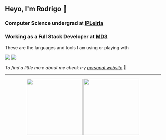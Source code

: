 ## []() Heyo, I'm Rodrigo 👋

### []() **Computer Science** undergrad at [IPLeiria](https://www.ipleiria.pt/)

### []() Working as a **Full Stack Developer** at [MD3](https://md3.pt/)

These are the languages and tools I am using or playing with

![](https://skillicons.dev/icons?i=react,ts,django,python,rust)
![](https://skillicons.dev/icons?i=github,gitlab,arch,nix,neovim)

_To find a little more about me check my [personal website](https://rfcarreira33.github.io)_ 🧐

<hr>

<div align="center">
<img height="180" src="https://github-readme-stats.vercel.app/api?username=rfcarreira33&rank_icon=github&theme=dark&count_private=true">
<img height="180" src="https://github-readme-stats.vercel.app/api/top-langs/?username=rfcarreira33&theme=dark&layout=compact&count_private=true">
</div>

